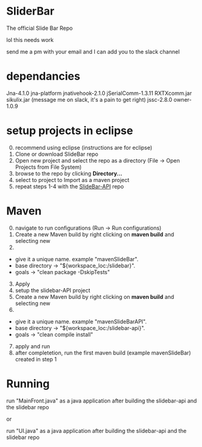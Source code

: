 # SliderBar
The official Slide Bar Repo

lol this needs work

send me a pm with your email and I can add you to the slack channel

# dependancies
Jna-4.1.0
jna-platform
jnativehook-2.1.0
jSerialComm-1.3.11
RXTXcomm.jar
sikulix.jar (message me on slack, it's a pain to get right)
jssc-2.8.0
owner-1.0.9

# setup projects in eclipse

0. recommend using eclipse (instructions are for eclipse)
1. Clone or download SlideBar repo
2. Open new project and select the repo as a directory (File -> Open Projects from File System)
3. browse to the repo by clicking **Directory...**
4. select to project to Import as a maven project
5. repeat steps 1-4 with the [SlideBar-API](https://github.com/SlideKB/slidebar-api) repo

# Maven

0. navigate to run configurations (Run -> Run configurations)
1. Create a new Maven build by right clicking on **maven build** and selecting new
2. 
  - give it a unique name. example "mavenSlideBar".
  - base directory -> "${workspace_loc:/slidebar}".
  - goals -> "clean package -DskipTests"
3. Apply
4. setup the slidebar-API project
5. Create a new Maven build by right clicking on **maven build** and selecting new
6. 
  - give it a unique name. example "mavenSlideBarAPI".
  - base directory -> "${workspace_loc:/slidebar-api}".
  - goals -> "clean compile install"
7. apply and run
8. after completetion, run the first maven build (example mavenSlideBar) created in step 1

# Running

run "MainFront.java" as a java application after building the slidebar-api and the slidebar repo

or 


run "UI.java" as a java application after building the slidebar-api and the slidebar repo
